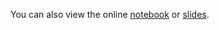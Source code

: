 You can also view the online [notebook](http://nbviewer.ipython.org/github/iit-cs429/main/blob/master/lectures/lec09/Evaluation.ipynb) or [slides](https://rawgithub.com/iit-cs429/main/master/lectures/lec09/Evaluation.slides.html).

